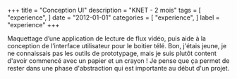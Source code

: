 +++
title = "Conception UI"
description = "KNET - 2 mois"
tags = [
    "experience",
]
date = "2012-01-01"
categories = [
    "experience",
]
label = "experience"
+++

Maquettage d’une application de lecture de flux vidéo, puis aide à la conception de l’interface utilisateur pour le boitier télé. 
Bon, j'étais jeune, je ne connaissais pas les outils de prototypage, mais je suis plutôt content d'avoir commencé avec un papier et un crayon ! Je pense que ça permet de rester dans une phase d'abstraction qui est importante au début d'un projet.